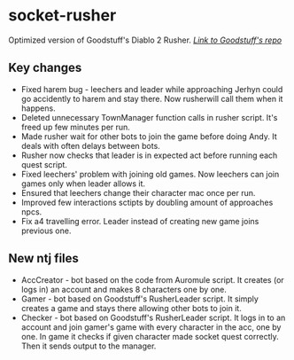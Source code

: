 # socket-rusher
Optimized version of Goodstuff's Diablo 2 Rusher. [*Link to Goodstuff's repo*](https://github.com/goodstuff-/test)

## Key changes

* Fixed harem bug - leechers and leader while approaching Jerhyn could go accidently to harem and stay there. Now rusherwill call them when it happens.
* Deleted unnecessary TownManager function calls  in rusher script. It's freed up few minutes per run.
* Made rusher wait for other bots to join the game before doing Andy. It deals with often delays between bots.
* Rusher now checks that leader is in expected act before running each quest script.
* Fixed leechers' problem with joining old games. Now leechers can join games only when leader allows it.
* Ensured that leechers change their character mac once per run.
* Improved few interactions sctipts by doubling amount of approaches npcs.
* Fix a4 travelling error. Leader instead of creating new game joins previous one.

## New ntj files

* AccCreator - bot based on the code from Auromule script. It creates (or logs in) an account and makes 8 characters one by one.
* Gamer - bot based on Goodstuff's RusherLeader script. It simply creates a game and stays there allowing other bots to join it.
* Checker - bot based on Goodstuff's RusherLeader script. It logs in to an account and join gamer's game with every character in the acc, one by one. In game it checks if given character made socket quest correctly. Then it sends output to the manager.
